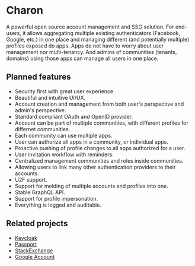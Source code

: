 # Charon

A powerful open source account management and SSO solution. For end-users, it allows aggregating multiple existing authenticators (Facebook, Google, etc.)
in one place and managing different (and potentially multiple) profiles exposed do apps. Apps do not have to worry about user management nor multi-tenancy.
And admins of communities (tenants, domains) using those apps can manage all users in one place.

## Planned features

* Security first with great user experience.
* Beautiful and intuitive UI/UX.
* Account creation and management from both user's perspective and admin's perspective.
* Standard compliant OAuth and OpenID provider.
* Account can be part of multiple communities, with different profiles for differnet communities.
* Each community can use multiple apps.
* User can authorize all apps in a community, or individual apps.
* Proactive pushing of profile changes to all apps authorized for a user.
* User invitation workflow with reminders.
* Centralized management communities and roles inside communities.
* Allowing users to link many other authentication providers to their accounts.
* U2F support.
* Support for melding of multiple accounts and profiles into one.
* Stable GraphQL API.
* Support for profile impersonation.
* Everything is logged and auditable.

## Related projects

* [Keycloak](https://www.keycloak.org)
* [Passport](http://www.passportjs.org/)
* [StackExchange](https://stackexchange.com/)
* [Google Account](https://en.wikipedia.org/wiki/Google_Account)